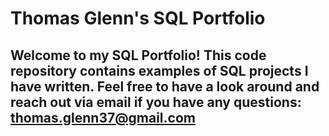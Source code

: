 # Thomas Glenn's SQL Portfolio

## Welcome to my SQL Portfolio! This code repository contains examples of SQL projects I have written. Feel free to have a look around and reach out via email if you have any questions: thomas.glenn37@gmail.com
